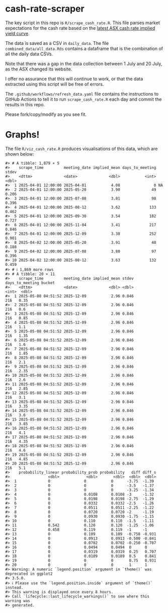 
<!-- README.md is generated from README.Rmd. Please edit that file -->

# cash-rate-scraper

The key script in this repo is `R/scrape_cash_rate.R`. This file parses
market expectations for the cash rate based on the [latest ASX cash rate
implied yield
curve](https://www.asx.com.au/markets/trade-our-derivatives-market/futures-market/rba-rate-tracker).

The data is saved as a CSV in `daily_data`. The file
`combined_data/all_data.Rds` contains a dataframe that is the
combination of all the daily data CSVs.

Note that there was a gap in the data collection between 1 July and 20
July, as the ASX changed its website.

I offer no assurance that this will continue to work, or that the data
extracted using this script will be free of errors.

The `.github/workflows/refresh_data.yaml` file contains the instructions
to GitHub Actions to tell it to run `scrape_cash_rate.R` each day and
commit the results in this repo.

Please fork/copy/modify as you see fit.

# Graphs!

The file `R/viz_cash_rate.R` produces visualisations of this data, which
are shown below:

    #> # A tibble: 1,879 × 5
    #>    scrape_time         meeting_date implied_mean days_to_meeting  stdev
    #>    <dttm>              <date>              <dbl>           <int>  <dbl>
    #>  1 2025-04-01 12:00:00 2025-04-01           4.08               0 NA    
    #>  2 2025-04-01 12:00:00 2025-05-20           3.90              49  0.206
    #>  3 2025-04-01 12:00:00 2025-07-08           3.81              98  0.396
    #>  4 2025-04-01 12:00:00 2025-08-12           3.62             133  0.462
    #>  5 2025-04-01 12:00:00 2025-09-30           3.54             182  0.727
    #>  6 2025-04-01 12:00:00 2025-11-04           3.41             217  0.846
    #>  7 2025-04-01 12:00:00 2025-12-09           3.38             252  0.901
    #>  8 2025-04-02 12:00:00 2025-05-20           3.91              48  0.188
    #>  9 2025-04-02 12:00:00 2025-07-08           3.80              97  0.396
    #> 10 2025-04-02 12:00:00 2025-08-12           3.63             132  0.459
    #> # ℹ 1,869 more rows
    #> # A tibble: 20 × 11
    #>    scrape_time         meeting_date implied_mean stdev days_to_meeting bucket
    #>    <dttm>              <date>              <dbl> <dbl>           <int>  <dbl>
    #>  1 2025-05-08 04:51:52 2025-12-09           2.96 0.846             216   0.35
    #>  2 2025-05-08 04:51:52 2025-12-09           2.96 0.846             216   0.6 
    #>  3 2025-05-08 04:51:52 2025-12-09           2.96 0.846             216   0.85
    #>  4 2025-05-08 04:51:52 2025-12-09           2.96 0.846             216   1.1 
    #>  5 2025-05-08 04:51:52 2025-12-09           2.96 0.846             216   1.35
    #>  6 2025-05-08 04:51:52 2025-12-09           2.96 0.846             216   1.6 
    #>  7 2025-05-08 04:51:52 2025-12-09           2.96 0.846             216   1.85
    #>  8 2025-05-08 04:51:52 2025-12-09           2.96 0.846             216   2.1 
    #>  9 2025-05-08 04:51:52 2025-12-09           2.96 0.846             216   2.35
    #> 10 2025-05-08 04:51:52 2025-12-09           2.96 0.846             216   2.6 
    #> 11 2025-05-08 04:51:52 2025-12-09           2.96 0.846             216   2.85
    #> 12 2025-05-08 04:51:52 2025-12-09           2.96 0.846             216   3.1 
    #> 13 2025-05-08 04:51:52 2025-12-09           2.96 0.846             216   3.35
    #> 14 2025-05-08 04:51:52 2025-12-09           2.96 0.846             216   3.6 
    #> 15 2025-05-08 04:51:52 2025-12-09           2.96 0.846             216   3.85
    #> 16 2025-05-08 04:51:52 2025-12-09           2.96 0.846             216   4.1 
    #> 17 2025-05-08 04:51:52 2025-12-09           2.96 0.846             216   4.35
    #> 18 2025-05-08 04:51:52 2025-12-09           2.96 0.846             216   4.6 
    #> 19 2025-05-08 04:51:52 2025-12-09           2.96 0.846             216   4.85
    #> 20 2025-05-08 04:51:52 2025-12-09           2.96 0.846             216   5.1 
    #>    probability_linear probability_prob probability   diff diff_s
    #>                 <dbl>            <dbl>       <dbl>  <dbl>  <dbl>
    #>  1              0               0           0      -3.75  -1.39 
    #>  2              0               0           0      -3.5   -1.37 
    #>  3              0               0           0      -3.25  -1.34 
    #>  4              0               0.0108      0.0108 -3     -1.32 
    #>  5              0               0.0198      0.0198 -2.75  -1.29 
    #>  6              0               0.0332      0.0332 -2.5   -1.26 
    #>  7              0               0.0511      0.0511 -2.25  -1.22 
    #>  8              0               0.0720      0.0720 -2     -1.19 
    #>  9              0               0.0930      0.0930 -1.75  -1.15 
    #> 10              0               0.110       0.110  -1.5   -1.11 
    #> 11              0.542           0.120       0.120  -1.25  -1.06 
    #> 12              0.458           0.119       0.119  -1     -1    
    #> 13              0               0.109       0.109  -0.750 -0.931
    #> 14              0               0.0913      0.0913 -0.500 -0.841
    #> 15              0               0.0702      0.0702 -0.250 -0.707
    #> 16              0               0.0494      0.0494  0      0    
    #> 17              0               0.0319      0.0319  0.25   0.707
    #> 18              0               0.0189      0.0189  0.5    0.841
    #> 19              0               0           0       0.75   0.931
    #> 20              0               0           0       1      1
    #> Warning: A numeric `legend.position` argument in `theme()` was deprecated in ggplot2
    #> 3.5.0.
    #> ℹ Please use the `legend.position.inside` argument of `theme()` instead.
    #> This warning is displayed once every 8 hours.
    #> Call `lifecycle::last_lifecycle_warnings()` to see where this warning was
    #> generated.
